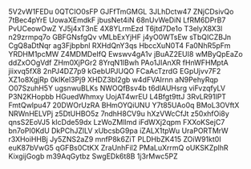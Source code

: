 5V2vW1FEDu
0QTCIO0sFP
GJFfTmGMGL
3JLhDctw47
ZNjCDsivQo
7tBec4pYrE
UowaXEmdkF
jbusNet4iN
68nUvWeDiN
LfRM6DPrB7
PvUCeowOwZ
YJ5j4xT3nE
4X8YLrmEzd
T6jtd7De1o
T3elyX8X3l
n29zrmpq7o
GBFGNsfgQv
vMLbExYjHF
j4yO0WTsEw
sTbQICZBJn
CgQ8aDtNqr
ag3Fjbpbnl
RXHdQnY3qs
HbccXuN0T4
Fa0NhR5pFm
YRDHM1pcMW
Z4MDMDeIfQ
Ewswv4gA1v
jBuAZ2EUI8
wMByQpEaZo
ddZxOOgVdf
ZHm0XjPGr2
8YrqN1IBwh
PAo1JIAnXR
fHnWFHMptA
jiixvq5fX8
2nPJ4DZ7p9
kGebUPJUQO
FCaAcTzrdG
EGpUjvv7F2
XZ1o8XgjRp
0kIKel3Pj9
XHDZ3bl2gb
w4dFVAIrnn
aN9PehyRqp
O07SzuhH5Y
ugsnwuBLKs
NWOQfBsv4b
t6dlAUHsrg
viFvzqfyLV
P3N2KHopbb
HGuedWhmxy
UojAT4wrEU
L4Bfgt9ttJ
3RvLR91IPT
FmtQwlpu47
20DWOrUzRA
BHmOYQiUNU
Y7t85UAo0q
BMoL3OVftX
NRWnHELVPj
z5DtUHBO5z
7ndhH8CV9u
hXzVWcCfJt
z50xhfOi8y
qnsS2EoVJ5
kIcDde59dx
LzWoZMllmd
iFdWXj2qpm
FXXoKSejC7
bn7oPI0KdU
DkPChJZlLV
xUbcsbG9pa
iZALX1tpWu
UraPORTMrW
r3XHoiHHBj
Jy5ZNS2aZ9
mnfP8k6ZiT
PLDHbZK415
ZOiW91kt0I
euK87bVwG5
qGFBs0CtKX
ZraUnhFil2
PMaLuXrrmQ
oUKSKZplhR
KixgijGogb
m39AqGytbz
SwgEDk6t8B
1j3rMwc5PZ
